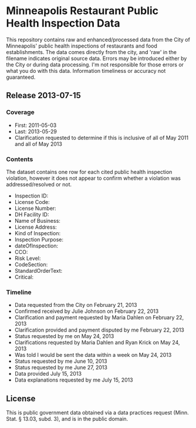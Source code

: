 Minneapolis Restaurant Public Health Inspection Data
====================================================

This repository contains raw and enhanced/processed data from the City of Minneapolis' public health inspections of restaurants and food establishments. The data comes directly from the city, and 'raw' in the filename indicates original source data. Errors may be introduced either by the City or during data processing. I'm not responsible for those errors or what you do with this data. Information timeliness or accuracy not guaranteed.

## Release 2013-07-15

### Coverage
- First: 2011-05-03
- Last: 2013-05-29
- Clarification requested to determine if this is inclusive of all of May 2011 and all of May 2013

### Contents
The dataset contains one row for each cited public health inspection violation, however it does not appear to confirm whether a violation was addressed/resolved or not.

- Inspection ID: 
- License Code:
- License Number:
- DH Facility ID:
- Name of Business:
- License Address:
- Kind of Inspection:
- Inspection Purpose:
- dateOfInspection:
- CCO:
- Risk Level:
- CodeSection:
- StandardOrderText:
- Critical:

### Timeline

- Data requested from the City on February 21, 2013
- Confirmed received by Julie Johnson on February 22, 2013
- Clarification and payment requested by Maria Dahlen on February 22, 2013
- Clarification provided and payment disputed by me February 22, 2013
- Status requested by me on May 24, 2013
- Clarifications requested by Maria Dahlen and Ryan Krick on May 24, 2013
- Was told I would be sent the data within a week on May 24, 2013
- Status requested by me June 10, 2013
- Status requested by me June 27, 2013
- Data provided July 15, 2013
- Data explanations requested by me July 15, 2013

## License
This is public government data obtained via a data practices request (Minn. Stat. § 13.03, subd. 3), and is in the public domain.